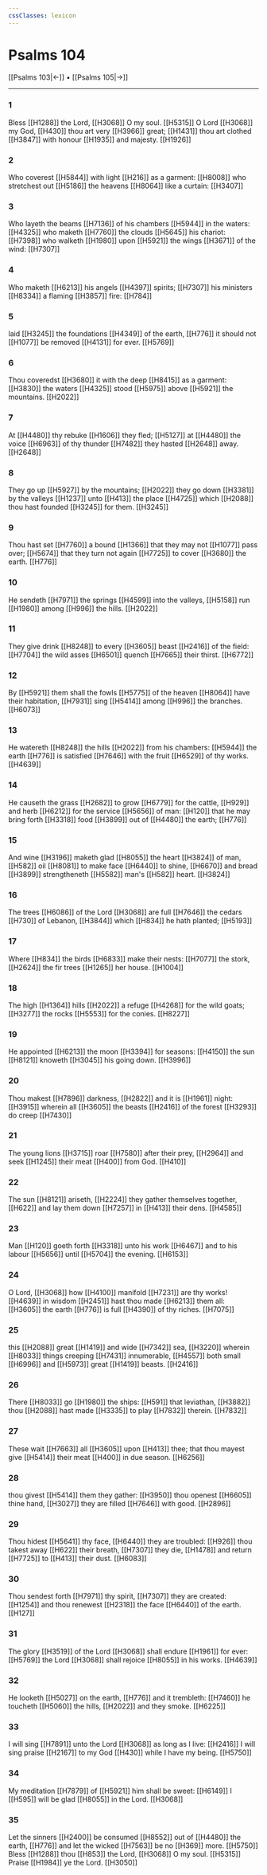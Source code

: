 ```yaml
---
cssClasses: lexicon
---
```

# Psalms 104

[[Psalms 103|←]] • [[Psalms 105|→]]

---

### 1
Bless [[H1288]] the Lord, [[H3068]] O my soul. [[H5315]] O Lord [[H3068]] my God, [[H430]] thou art very [[H3966]] great; [[H1431]] thou art clothed [[H3847]] with honour [[H1935]] and majesty. [[H1926]]

### 2
Who coverest [[H5844]] with light [[H216]] as a garment: [[H8008]] who stretchest out [[H5186]] the heavens [[H8064]] like a curtain: [[H3407]]

### 3
Who layeth the beams [[H7136]] of his chambers [[H5944]] in the waters: [[H4325]] who maketh [[H7760]] the clouds [[H5645]] his chariot: [[H7398]] who walketh [[H1980]] upon [[H5921]] the wings [[H3671]] of the wind: [[H7307]]

### 4
Who maketh [[H6213]] his angels [[H4397]] spirits; [[H7307]] his ministers [[H8334]] a flaming [[H3857]] fire: [[H784]]

### 5
laid [[H3245]] the foundations [[H4349]] of the earth, [[H776]] it should not [[H1077]] be removed [[H4131]] for ever. [[H5769]]

### 6
Thou coveredst [[H3680]] it with the deep [[H8415]] as a garment: [[H3830]] the waters [[H4325]] stood [[H5975]] above [[H5921]] the mountains. [[H2022]]

### 7
At [[H4480]] thy rebuke [[H1606]] they fled; [[H5127]] at [[H4480]] the voice [[H6963]] of thy thunder [[H7482]] they hasted [[H2648]] away. [[H2648]]

### 8
They go up [[H5927]] by the mountains; [[H2022]] they go down [[H3381]] by the valleys [[H1237]] unto [[H413]] the place [[H4725]] which [[H2088]] thou hast founded [[H3245]] for them. [[H3245]]

### 9
Thou hast set [[H7760]] a bound [[H1366]] that they may not [[H1077]] pass over; [[H5674]] that they turn not again [[H7725]] to cover [[H3680]] the earth. [[H776]]

### 10
He sendeth [[H7971]] the springs [[H4599]] into the valleys, [[H5158]] run [[H1980]] among [[H996]] the hills. [[H2022]]

### 11
They give drink [[H8248]] to every [[H3605]] beast [[H2416]] of the field: [[H7704]] the wild asses [[H6501]] quench [[H7665]] their thirst. [[H6772]]

### 12
By [[H5921]] them shall the fowls [[H5775]] of the heaven [[H8064]] have their habitation, [[H7931]] sing [[H5414]] among [[H996]] the branches. [[H6073]]

### 13
He watereth [[H8248]] the hills [[H2022]] from his chambers: [[H5944]] the earth [[H776]] is satisfied [[H7646]] with the fruit [[H6529]] of thy works. [[H4639]]

### 14
He causeth the grass [[H2682]] to grow [[H6779]] for the cattle, [[H929]] and herb [[H6212]] for the service [[H5656]] of man: [[H120]] that he may bring forth [[H3318]] food [[H3899]] out of [[H4480]] the earth; [[H776]]

### 15
And wine [[H3196]] maketh glad [[H8055]] the heart [[H3824]] of man, [[H582]] oil [[H8081]] to make face [[H6440]] to shine, [[H6670]] and bread [[H3899]] strengtheneth [[H5582]] man's [[H582]] heart. [[H3824]]

### 16
The trees [[H6086]] of the Lord [[H3068]] are full [[H7646]] the cedars [[H730]] of Lebanon, [[H3844]] which [[H834]] he hath planted; [[H5193]]

### 17
Where [[H834]] the birds [[H6833]] make their nests: [[H7077]] the stork, [[H2624]] the fir trees [[H1265]] her house. [[H1004]]

### 18
The high [[H1364]] hills [[H2022]] a refuge [[H4268]] for the wild goats; [[H3277]] the rocks [[H5553]] for the conies. [[H8227]]

### 19
He appointed [[H6213]] the moon [[H3394]] for seasons: [[H4150]] the sun [[H8121]] knoweth [[H3045]] his going down. [[H3996]]

### 20
Thou makest [[H7896]] darkness, [[H2822]] and it is [[H1961]] night: [[H3915]] wherein all [[H3605]] the beasts [[H2416]] of the forest [[H3293]] do creep [[H7430]]

### 21
The young lions [[H3715]] roar [[H7580]] after their prey, [[H2964]] and seek [[H1245]] their meat [[H400]] from God. [[H410]]

### 22
The sun [[H8121]] ariseth, [[H2224]] they gather themselves together, [[H622]] and lay them down [[H7257]] in [[H413]] their dens. [[H4585]]

### 23
Man [[H120]] goeth forth [[H3318]] unto his work [[H6467]] and to his labour [[H5656]] until [[H5704]] the evening. [[H6153]]

### 24
O Lord, [[H3068]] how [[H4100]] manifold [[H7231]] are thy works! [[H4639]] in wisdom [[H2451]] hast thou made [[H6213]] them all: [[H3605]] the earth [[H776]] is full [[H4390]] of thy riches. [[H7075]]

### 25
this [[H2088]] great [[H1419]] and wide [[H7342]] sea, [[H3220]] wherein [[H8033]] things creeping [[H7431]] innumerable, [[H4557]] both small [[H6996]] and [[H5973]] great [[H1419]] beasts. [[H2416]]

### 26
There [[H8033]] go [[H1980]] the ships: [[H591]] that leviathan, [[H3882]] thou [[H2088]] hast made [[H3335]] to play [[H7832]] therein. [[H7832]]

### 27
These wait [[H7663]] all [[H3605]] upon [[H413]] thee; that thou mayest give [[H5414]] their meat [[H400]] in due season. [[H6256]]

### 28
thou givest [[H5414]] them they gather: [[H3950]] thou openest [[H6605]] thine hand, [[H3027]] they are filled [[H7646]] with good. [[H2896]]

### 29
Thou hidest [[H5641]] thy face, [[H6440]] they are troubled: [[H926]] thou takest away [[H622]] their breath, [[H7307]] they die, [[H1478]] and return [[H7725]] to [[H413]] their dust. [[H6083]]

### 30
Thou sendest forth [[H7971]] thy spirit, [[H7307]] they are created: [[H1254]] and thou renewest [[H2318]] the face [[H6440]] of the earth. [[H127]]

### 31
The glory [[H3519]] of the Lord [[H3068]] shall endure [[H1961]] for ever: [[H5769]] the Lord [[H3068]] shall rejoice [[H8055]] in his works. [[H4639]]

### 32
He looketh [[H5027]] on the earth, [[H776]] and it trembleth: [[H7460]] he toucheth [[H5060]] the hills, [[H2022]] and they smoke. [[H6225]]

### 33
I will sing [[H7891]] unto the Lord [[H3068]] as long as I live: [[H2416]] I will sing praise [[H2167]] to my God [[H430]] while I have my being. [[H5750]]

### 34
My meditation [[H7879]] of [[H5921]] him shall be sweet: [[H6149]] I [[H595]] will be glad [[H8055]] in the Lord. [[H3068]]

### 35
Let the sinners [[H2400]] be consumed [[H8552]] out of [[H4480]] the earth, [[H776]] and let the wicked [[H7563]] be no [[H369]] more. [[H5750]] Bless [[H1288]]  thou [[H853]] the Lord, [[H3068]] O my soul. [[H5315]] Praise [[H1984]] ye the Lord. [[H3050]]